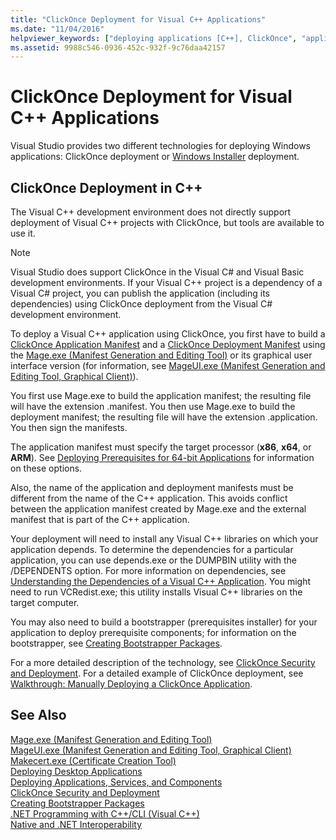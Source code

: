 ```yaml
---
title: "ClickOnce Deployment for Visual C++ Applications"
ms.date: "11/04/2016"
helpviewer_keywords: ["deploying applications [C++], ClickOnce", "application deployment [C++], ClickOnce", "ClickOnce deployment [C++], C++ applications"]
ms.assetid: 9988c546-0936-452c-932f-9c76daa42157
---
```

# ClickOnce Deployment for Visual C++ Applications

Visual Studio provides two different technologies for deploying Windows applications: ClickOnce deployment or [Windows Installer](/windows/desktop/Msi/windows-installer-portal) deployment.

## ClickOnce Deployment in C++

The Visual C++ development environment does not directly support deployment of Visual C++ projects with ClickOnce, but tools are available to use it.

> [!NOTE]
>  Visual Studio does support ClickOnce in the Visual C# and Visual Basic development environments. If your Visual C++ project is a dependency of a Visual C# project, you can publish the application (including its dependencies) using ClickOnce deployment from the Visual C# development environment.

To deploy a Visual C++ application using ClickOnce, you first have to build a [ClickOnce Application Manifest](/visualstudio/deployment/clickonce-application-manifest) and a [ClickOnce Deployment Manifest](/visualstudio/deployment/clickonce-deployment-manifest) using the [Mage.exe (Manifest Generation and Editing Tool)](/dotnet/framework/tools/mage-exe-manifest-generation-and-editing-tool) or its graphical user interface version (for information, see [MageUI.exe (Manifest Generation and Editing Tool, Graphical Client)](/dotnet/framework/tools/mageui-exe-manifest-generation-and-editing-tool-graphical-client)).

You first use Mage.exe to build the application manifest; the resulting file will have the extension .manifest. You then use Mage.exe to build the deployment manifest; the resulting file will have the extension .application. You then sign the manifests.

The application manifest must specify the target processor (**x86**, **x64**, or **ARM**). See [Deploying Prerequisites for 64-bit Applications](/visualstudio/deployment/deploying-prerequisites-for-64-bit-applications) for information on these options.

Also, the name of the application and deployment manifests must be different from the name of the C++ application. This avoids conflict between the application manifest created by Mage.exe and the external manifest that is part of the C++ application.

Your deployment will need to install any Visual C++ libraries on which your application depends. To determine the dependencies for a particular application, you can use depends.exe or the DUMPBIN utility with the /DEPENDENTS option. For more information on dependencies, see [Understanding the Dependencies of a Visual C++ Application](../ide/understanding-the-dependencies-of-a-visual-cpp-application.md). You might need to run VCRedist.exe; this utility installs Visual C++ libraries on the target computer.

You may also need to build a bootstrapper (prerequisites installer) for your application to deploy prerequisite components; for information on the bootstrapper, see [Creating Bootstrapper Packages](/visualstudio/deployment/creating-bootstrapper-packages).

For a more detailed description of the technology, see [ClickOnce Security and Deployment](/visualstudio/deployment/clickonce-security-and-deployment). For a detailed example of ClickOnce deployment, see [Walkthrough: Manually Deploying a ClickOnce Application](/visualstudio/deployment/walkthrough-manually-deploying-a-clickonce-application).

## See Also

[Mage.exe (Manifest Generation and Editing Tool)](/dotnet/framework/tools/mage-exe-manifest-generation-and-editing-tool)<br>
[MageUI.exe (Manifest Generation and Editing Tool, Graphical Client)](/dotnet/framework/tools/mageui-exe-manifest-generation-and-editing-tool-graphical-client)<br>
[Makecert.exe (Certificate Creation Tool)](https://msdn.microsoft.com/library/windows/desktop/aa386968)<br>
[Deploying Desktop Applications](../ide/deploying-native-desktop-applications-visual-cpp.md)<br>
[Deploying Applications, Services, and Components](/visualstudio/deployment/deploying-applications-services-and-components)<br>
[ClickOnce Security and Deployment](/visualstudio/deployment/clickonce-security-and-deployment)<br>
[Creating Bootstrapper Packages](/visualstudio/deployment/creating-bootstrapper-packages)<br>
[.NET Programming with C++/CLI (Visual C++)](../dotnet/dotnet-programming-with-cpp-cli-visual-cpp.md)<br>
[Native and .NET Interoperability](../dotnet/native-and-dotnet-interoperability.md)